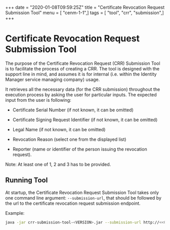 +++
date = "2020-01-08T09:59:25Z"
title = "Certificate Revocation Request Submission Tool"
menu = [ "cenm-1-1",]
tags = [ "tool", "crr", "submission",]
+++


# Certificate Revocation Request Submission Tool

The purpose of the Certificate Revocation Request (CRR) Submission Tool is to facilitate the process of creating a CRR.
            The tool is designed with the support line in mind, and assumes it is for internal (i.e. within the Identity Manager service managing company) usage.

It retrieves all the necessary data (for the CRR submission) throughout the execution process by asking the user for particular inputs.
            The expected input from the user is following:


* Certificate Serial Number (if not known, it can be omitted)


* Certificate Signing Request Identifier (if not known, it can be omitted)


* Legal Name (if not known, it can be omitted)


* Revocation Reason (select one from the displayed list)


* Reporter (name or identifier of the person issuing the revocation request).


Note: At least one of 1, 2 and 3 has to be provided.


## Running Tool

At startup, the Certificate Revocation Request Submission Tool takes only one command line argument: `--submission-url`,
                that should be followed by the url to the certificate revocation request submission endpoint.

Example:

```bash
java -jar crr-submission-tool-<VERSION>.jar --submission-url http://<<CORDA_DOMAIN>>/certificate-revocation-request
```

